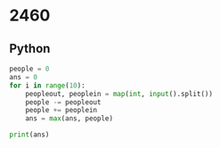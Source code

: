 # 2460

## Python

```python
people = 0
ans = 0
for i in range(10):
    peopleout, peoplein = map(int, input().split())
    people -= peopleout
    people += peoplein
    ans = max(ans, people)

print(ans)
```
